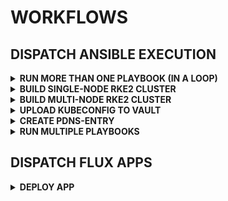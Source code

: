 # WORKFLOWS

## DISPATCH ANSIBLE EXECUTION

<details><summary><b>RUN MORE THAN ONE PLAYBOOK (IN A LOOP)</b></summary>

| NAME              | DESCRIPTION               | EXAMPLES                                                                            |
|-------------------|---------------------------|-------------------------------------------------------------------------------------|
| INVENTORY         | inventory file as string  | manager-proxmox-dev.labul.sva.de |
| PLAYBOOK NAME     | name/path of playbook     | sthings.base_os.setup, sthings.container.tools                                                           |
| EXTRA VARS        | ansible vars (extra vars) |  |
| PRIVATE KEY       | vault secret path         | ssh/data/sthings:privateKey                                                         |
| REQUIREMENTS FILE | path to requirements file | ansible/requirements.yaml                                                           |

</details>

<details><summary><b>BUILD SINGLE-NODE RKE2 CLUSTER</b></summary>

| NAME              | DESCRIPTION               | EXAMPLES                                                                            |
|-------------------|---------------------------|-------------------------------------------------------------------------------------|
| INVENTORY         | inventory file as string  | [initial_master_node]+manager-proxmox-dev.labul.sva.de+[additional_master_nodes]    |
| PLAYBOOK NAME     | name/path of playbook     | sthings.deploy_rke.rke2                                                             |
| EXTRA VARS        | ansible vars (extra vars) | -e cluster_setup=singlenode -e rke2_k8s_version=1.28.9 -e rke2_release_kind=rke2r1 |
| PRIVATE KEY       | vault secret path         | ssh/data/sthings:privateKey                                                         |
| REQUIREMENTS FILE | path to requirements file | ansible/requirements.yaml                                                           |

</details>

<details><summary><b>BUILD MULTI-NODE RKE2 CLUSTER</b></summary>

| NAME              | DESCRIPTION               | EXAMPLES                                                                            |
|-------------------|---------------------------|-------------------------------------------------------------------------------------|
| INVENTORY         | inventory file as string  | [initial_master_node]+manager-proxmox-dev.labul.sva.de+[additional_master_nodes]+manager-proxmox-dev-2.labul.sva.de+manager-proxmox-dev-3.labul.sva.de+    |
| PLAYBOOK NAME     | name/path of playbook     | sthings.deploy_rke.rke2                                                             |
| EXTRA VARS        | ansible vars (extra vars) | -e cluster_setup=multinode |
| PRIVATE KEY       | vault secret path         | ssh/data/sthings:privateKey                                                         |
| REQUIREMENTS FILE | path to requirements file | ansible/requirements.yaml                                                           |

</details>

<details><summary><b>UPLOAD KUBECONFIG TO VAULT</b></summary>

| NAME              | DESCRIPTION               | EXAMPLES                                                                            |
|-------------------|---------------------------|-------------------------------------------------------------------------------------|
| INVENTORY         | inventory file as string  | [initial_master_node]+sandiego2.labul.sva.de+ |
| PLAYBOOK NAME     | name/path of playbook     | ansible/playbooks/upload-kubeconfig-vault.yaml |
| EXTRA VARS        | ansible vars (extra vars) | -e kubeconfig_path=/etc/rancher/rke2/rke2.yaml -e secret_path_kubeconfig=kubeconfigs -e cluster_name=sandiego2 -e target_host=sandiego2 |
| PRIVATE KEY       | vault secret path         | ssh/data/sthings:privateKey                                                         |
| REQUIREMENTS FILE | path to requirements file | ansible/requirements.yaml                                                           |

</details>

<details><summary><b>CREATE PDNS-ENTRY</b></summary>

| NAME              | DESCRIPTION               | EXAMPLES                                                                            |
|-------------------|---------------------------|-------------------------------------------------------------------------------------|
| INVENTORY         | inventory file as string  | localhost |
| PLAYBOOK NAME     | name/path of playbook     | ansible/playbooks/pdns-ingress-entry.yaml |
| EXTRA VARS        | ansible vars (extra vars) | -e hostname=sandiego2 -e ip_address=10.31.103.9 -e entry_zone=sthings-vsphere.labul.sva.de. -e pdns_url=https://pdns-vsphere.labul.sva.de:8443 |
| PRIVATE KEY       | vault secret path         | ssh/data/sthings:privateKey                                                         |
| REQUIREMENTS FILE | path to requirements file | ansible/requirements.yaml                                                           |

</details>

<details><summary><b>RUN MULTIPLE PLAYBOOKS</b></summary>

| NAME              | DESCRIPTION               | EXAMPLES                                                                            |
|-------------------|---------------------------|-------------------------------------------------------------------------------------|
| INVENTORY         | inventory file as string  | [initial_master_node]+losangeles5.labul.sva.de+[additional_master_nodes]+losangeles5-2.labul.sva.de+losangeles5-3.labul.sva.de+losangeles5-4.labul.sva.de+ |
| PLAYBOOK NAME     | name/path of playbook     | sthings.deploy_rke.rke2,ansible/playbooks/upload-kubeconfig-vault.yaml |
| EXTRA VARS        | ansible vars (extra vars) | -e cluster_setup=multinode -e kubeconfig_path=/etc/rancher/rke2/rke2.yaml -e secret_path_kubeconfig=kubeconfigs -e cluster_name=losangeles4 -e target_host=losangeles4 -e rke2_k8s_version=1.28.9 -e rke2_release_kind=rke2r1 |
| PRIVATE KEY       | vault secret path         | ssh/data/sthings:privateKey                                                         |
| REQUIREMENTS FILE | path to requirements file | ansible/requirements.yaml                                                           |

</details>


## DISPATCH FLUX APPS

<details><summary><b>DEPLOY APP</b></summary>

| NAME              | DESCRIPTION               | EXAMPLES                                                                            |
|-------------------|---------------------------|-------------------------------------------------------------------------------------|
| CLUSTER-NAME      | name of target flux cluster | sandiego2 |
| APP-NAMES         | name of flux apps | zot; openebs |
| VALUES            | app/cluster specific values | clusterIngressDomain=sandiego2.sthings-vsphere.labul.sva.de, clusterStorageClass=nfs4-csi|

</details>
